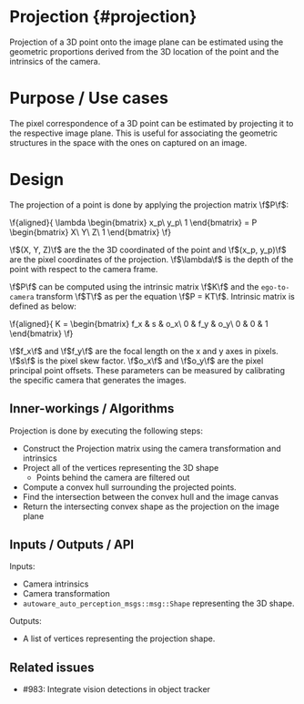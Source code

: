 Projection {#projection}
============

Projection of a 3D point onto the image plane can be estimated using the geometric proportions 
derived from the 3D location of the point and the intrinsics of the camera.

# Purpose / Use cases

The pixel correspondence of a 3D point can be estimated by projecting it to the respective 
image plane. This is useful for associating the geometric structures in the space with the ones 
on captured on an image.

# Design

The projection of a point  is done by applying the projection matrix \f$P\f$:

\f{aligned}{
\lambda \begin{bmatrix}
x_p\\
y_p\\
1
\end{bmatrix} = P  \begin{bmatrix}
X\\
Y\\
Z\\
1
\end{bmatrix}
\f}

\f$(X, Y, Z)\f$ are the the 3D coordinated of the point and \f$(x_p, y_p)\f$ are the pixel 
coordinates of the projection. \f$\lambda\f$ is the depth of the point with respect to the 
camera frame.


\f$P\f$ can be computed using the intrinsic matrix \f$K\f$ and the `ego-to-camera` transform 
\f$T\f$ as per the equation \f$P = KT\f$. Intrinsic matrix is defined as below:

\f{aligned}{
K = \begin{bmatrix}
f_x & s & o_x\\
0 & f_y & o_y\\
0 & 0 & 1
\end{bmatrix}
\f}

\f$f_x\f$ and \f$f_y\f$ are the focal length on the x and y axes in pixels. \f$s\f$ is the 
pixel skew factor. \f$o_x\f$ and \f$o_y\f$ are the pixel principal point offsets. These 
parameters can be measured by calibrating the specific camera that generates the images.

## Inner-workings / Algorithms

Projection is done by executing the following steps:

* Construct the Projection matrix using the camera transformation and intrinsics
* Project all of the vertices representing the 3D shape
   * Points behind the camera are filtered out
* Compute a convex hull surrounding the projected points.
* Find the intersection between the convex hull and the image canvas
* Return the intersecting convex shape as the projection on the image plane

## Inputs / Outputs / API

Inputs:
* Camera intrinsics
* Camera transformation
* `autoware_auto_perception_msgs::msg::Shape` representing the 3D shape.

Outputs:
* A list of vertices representing the projection shape.

## Related issues

- #983: Integrate vision detections in object tracker 
